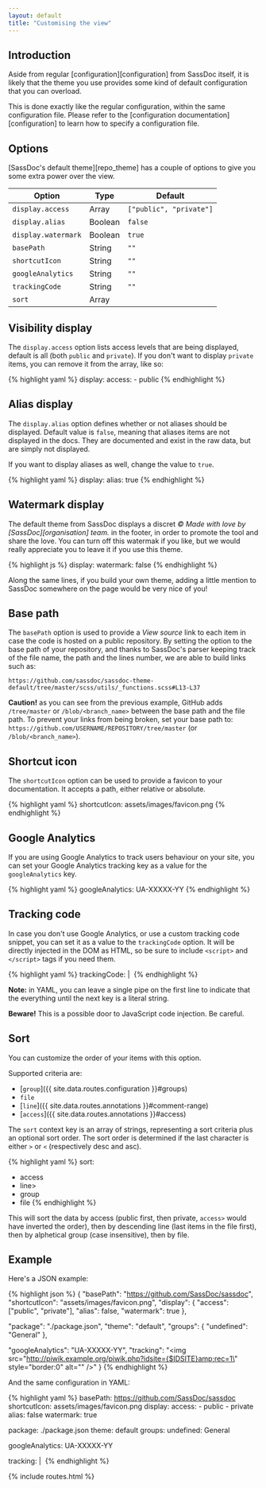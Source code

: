 ```yaml
---
layout: default
title: "Customising the view"
---
```


## Introduction

Aside from regular [configuration][configuration] from SassDoc itself, it is likely that the theme you use provides some kind of default configuration that you can overload.

This is done exactly like the regular configuration, within the same configuration file. Please refer to the [configuration documentation][configuration] to learn how to specify a configuration file.

## Options

[SassDoc's default theme][repo_theme] has a couple of options to give you some extra power over the view.

| Option              | Type    | Default                 |
|---------------------|---------|-------------------------|
| `display.access`    | Array   | `["public", "private"]` |
| `display.alias`     | Boolean | `false`                 |
| `display.watermark` | Boolean | `true`                  |
| `basePath`          | String  | `""`                    |
| `shortcutIcon`      | String  | `""`                    |
| `googleAnalytics`   | String  | `""`                    |
| `trackingCode`      | String  | `""`                    |
| `sort`              | Array   |                         |

## Visibility display

The `display.access` option lists access levels that are being displayed, default is all (both `public` and `private`). If you don't want to display `private` items, you can remove it from the array, like so:

{% highlight yaml %}
display:
  access:
    - public
{% endhighlight %}

## Alias display

The `display.alias` option defines whether or not aliases should be displayed. Default value is `false`, meaning that aliases items are not displayed in the docs. They are documented and exist in the raw data, but are simply not displayed.

If you want to display aliases as well, change the value to `true`.

{% highlight yaml %}
display:
  alias: true
{% endhighlight %}

## Watermark display

The default theme from SassDoc displays a discret *© Made with love by [SassDoc][organisation] team.* in the footer, in order to promote the tool and share the love. You can turn off this watermak if you like, but we would really appreciate you to leave it if you use this theme.

{% highlight js %}
display:
  watermark: false
{% endhighlight %}

Along the same lines, if you build your own theme, adding a little mention to SassDoc somewhere on the page would be very nice of you!

## Base path

The `basePath` option is used to provide a *View source* link to each item in case the code is hosted on a public repository. By setting the option to the base path of your repository, and thanks to SassDoc's parser keeping track of the file name, the path and the lines number, we are able to build links such as:

    https://github.com/sassdoc/sassdoc-theme-default/tree/master/scss/utils/_functions.scss#L13-L37

<p class="note  note--warning">
  <strong>Caution!</strong> as you can see from the previous example, GitHub adds <code>/tree/master</code> or <code>/blob/&lt;branch_name&gt;</code> between the base path and the file path. To prevent your links from being broken, set your base path to: <code>https://github.com/USERNAME/REPOSITORY/tree/master</code> (or <code>/blob/&lt;branch_name&gt;</code>).
</p>

## Shortcut icon

The `shortcutIcon` option can be used to provide a favicon to your documentation. It accepts a path, either relative or absolute.

{% highlight yaml %}
shortcutIcon: assets/images/favicon.png
{% endhighlight %}

## Google Analytics

If you are using Google Analytics to track users behaviour on your site, you can set your Google Analytics tracking key as a value for the `googleAnalytics` key.

{% highlight yaml %}
googleAnalytics: UA-XXXXX-YY
{% endhighlight %}

## Tracking code

In case you don't use Google Analytics, or use a custom tracking code snippet, you can set it as a value to the `trackingCode` option. It will be directly injected in the DOM as HTML, so be sure to include `<script>` and `</script>` tags if you need them.

{% highlight yaml %}
trackingCode: |
  <img src="http://piwik.example.org/piwik.php?idsite={$IDSITE}amp;rec=1" style="border:0" alt="" />
{% endhighlight %}

<p class="note  note--info"><strong>Note:</strong> in YAML, you can leave a single pipe on the first line to indicate that the everything until the next key is a literal string.</p>

<p class="note  note--danger"><strong>Beware!</strong> This is a possible door to JavaScript code injection. Be careful.</p>

## Sort

You can customize the order of your items with this option.

Supported criteria are:

* [`group`]({{ site.data.routes.configuration }}#groups)
* `file`
* [`line`]({{ site.data.routes.annotations }}#comment-range)
* [`access`]({{ site.data.routes.annotations }}#access)

The `sort` context key is an array of strings, representing a sort
criteria plus an optional sort order. The sort order is determined if
the last character is either `>` or `<` (respectively desc and asc).

{% highlight yaml %}
sort:
  - access
  - line>
  - group
  - file
{% endhighlight %}

This will sort the data by access (public first, then private, `access>` would have inverted the order), then by descending line (last items in the file first), then by alphetical group (case insensitive), then by file.

## Example

Here's a JSON example:

{% highlight json %}
{
  "basePath": "https://github.com/SassDoc/sassdoc",
  "shortcutIcon": "assets/images/favicon.png",
  "display": {
    "access": ["public", "private"],
    "alias": false,
    "watermark": true
  },

  "package": "./package.json",
  "theme": "default",
  "groups": {
    "undefined": "General"
  },

  "googleAnalytics": "UA-XXXXX-YY",
  "tracking": "<img src=\"http://piwik.example.org/piwik.php?idsite={$IDSITE}amp;rec=1\" style=\"border:0\" alt=\"\" />"
}
{% endhighlight %}

And the same configuration in YAML:

{% highlight yaml %}
basePath: https://github.com/SassDoc/sassdoc
shortcutIcon: assets/images/favicon.png
display:
    access:
        - public
        - private
    alias: false
    watermark: true

package: ./package.json
theme: default
groups:
    undefined: General

googleAnalytics: UA-XXXXX-YY

tracking: |
  <img src="http://piwik.example.org/piwik.php?idsite={$IDSITE}amp;rec=1" style="border:0" alt="" />
{% endhighlight %}

{% include routes.html %}

